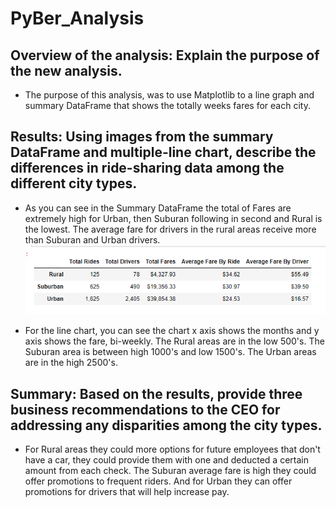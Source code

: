 # PyBer_Analysis
## Overview of the analysis: Explain the purpose of the new analysis.
* The purpose of this analysis, was to use Matplotlib to a line graph and summary DataFrame that shows the totally weeks fares for each city.

## Results: Using images from the summary DataFrame and multiple-line chart, describe the differences in ride-sharing data among the different city types.
* As you can see in the Summary DataFrame the total of Fares are extremely high for Urban, then Suburan following in second and Rural is the lowest. The average fare for drivers in the rural areas receive more than Suburan and Urban drivers.
![Pyber_df](https://github.com/gabby338414/PyBer_Analysis/blob/3d6778cc4b789f6cf287e47956e2511a1742ab7a/Pyber_df.PNG)

* For the line chart, you can see the chart x axis shows the months and y axis shows the fare, bi-weekly. The Rural areas are in the low 500's. The Suburan area is between high 1000's and low 1500's. The Urban areas are in the high 2500's.


## Summary: Based on the results, provide three business recommendations to the CEO for addressing any disparities among the city types.
* For Rural areas they could more options for future employees that don't have a car, they could provide them with one and deducted a certain amount from each check. The Suburan average fare is high they could offer promotions to frequent riders. And for Urban they can offer promotions for drivers that will help increase pay.
